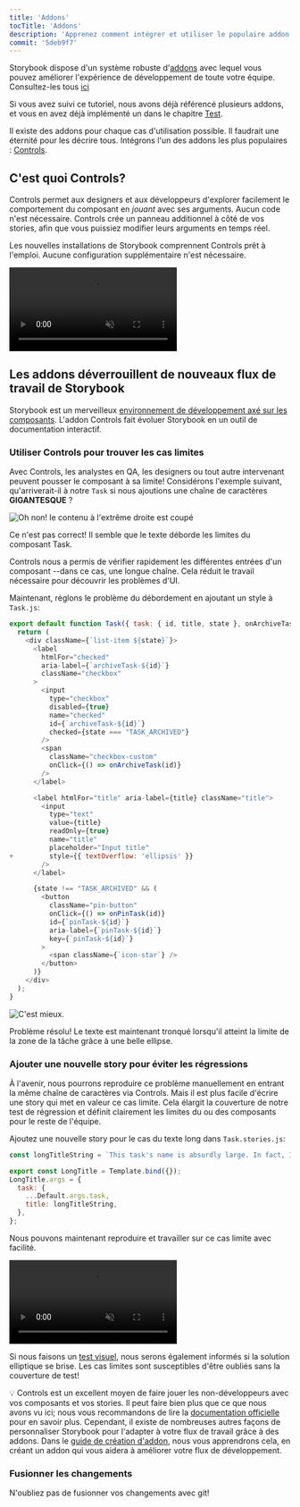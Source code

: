 ```yaml
---
title: 'Addons'
tocTitle: 'Addons'
description: 'Apprenez comment intégrer et utiliser le populaire addon Controls'
commit: '5deb9f7'
---
```


Storybook dispose d'un système robuste d'[addons](https://storybook.js.org/docs/react/configure/storybook-addons) avec lequel vous pouvez améliorer l'expérience de développement de toute votre équipe. Consultez-les tous [ici](https://storybook.js.org/addons)

Si vous avez suivi ce tutoriel, nous avons déjà référencé plusieurs addons, et vous en avez déjà implémenté un dans le chapitre [Test](/intro-to-storybook/react/fr/test/).

Il existe des addons pour chaque cas d'utilisation possible. Il faudrait une éternité pour les décrire tous. Intégrons l'un des addons les plus populaires : [Controls](https://storybook.js.org/docs/react/essentials/controls).

## C'est quoi Controls?

Controls permet aux designers et aux développeurs d'explorer facilement le comportement du composant en _jouant_ avec ses arguments. Aucun code n'est nécessaire. Controls crée un panneau additionnel à côté de vos stories, afin que vous puissiez modifier leurs arguments en temps réel.

Les nouvelles installations de Storybook comprennent Controls prêt à l'emploi. Aucune configuration supplémentaire n'est nécessaire.

<video autoPlay muted playsInline loop>
  <source
    src="/intro-to-storybook/controls-in-action-6-4.mp4"
    type="video/mp4"
  />
</video>

## Les addons déverrouillent de nouveaux flux de travail de Storybook

Storybook est un merveilleux [environnement de développement axé sur les composants](https://www.componentdriven.org/). L'addon Controls fait évoluer Storybook en un outil de documentation interactif.

### Utiliser Controls pour trouver les cas limites

Avec Controls, les analystes en QA, les designers ou tout autre intervenant peuvent pousser le composant à sa limite! Considérons l'exemple suivant, qu'arriverait-il à notre `Task` si nous ajoutions une chaîne de caractères **GIGANTESQUE** ?

![Oh non! le contenu à l'extrême droite est coupé](/intro-to-storybook/task-edge-case-6-4.png)

Ce n'est pas correct! Il semble que le texte déborde les limites du composant Task.

Controls nous a permis de vérifier rapidement les différentes entrées d'un composant --dans ce cas, une longue chaîne. Cela réduit le travail nécessaire pour découvrir les problèmes d'UI.

Maintenant, réglons le problème du débordement en ajoutant un style à `Task.js`:

```diff:title=src/components/Task.js
export default function Task({ task: { id, title, state }, onArchiveTask, onPinTask }) {
  return (
    <div className={`list-item ${state}`}>
      <label
        htmlFor="checked"
        aria-label={`archiveTask-${id}`}
        className="checkbox"
      >
        <input
          type="checkbox"
          disabled={true}
          name="checked"
          id={`archiveTask-${id}`}
          checked={state === "TASK_ARCHIVED"}
        />
        <span
          className="checkbox-custom"
          onClick={() => onArchiveTask(id)}
        />
      </label>

      <label htmlFor="title" aria-label={title} className="title">
        <input
          type="text"
          value={title}
          readOnly={true}
          name="title"
          placeholder="Input title"
+         style={{ textOverflow: 'ellipsis' }}
        />
      </label>

      {state !== "TASK_ARCHIVED" && (
        <button
          className="pin-button"
          onClick={() => onPinTask(id)}
          id={`pinTask-${id}`}
          aria-label={`pinTask-${id}`}
          key={`pinTask-${id}`}
        >
          <span className={`icon-star`} />
        </button>
      )}
    </div>
  );
}
```

![C'est mieux.](/intro-to-storybook/edge-case-solved-with-controls-6-4.png)

Problème résolu! Le texte est maintenant tronqué lorsqu'il atteint la limite de la zone de la tâche grâce à une belle ellipse.

### Ajouter une nouvelle story pour éviter les régressions

À l'avenir, nous pourrons reproduire ce problème manuellement en entrant la même chaîne de caractères via Controls. Mais il est plus facile d'écrire une story qui met en valeur ce cas limite. Cela élargit la couverture de notre test de régression et définit clairement les limites du ou des composants pour le reste de l'équipe.

Ajoutez une nouvelle story pour le cas du texte long dans `Task.stories.js`:

```js:title=src/components/Task.stories.js
const longTitleString = `This task's name is absurdly large. In fact, I think if I keep going I might end up with content overflow. What will happen? The star that represents a pinned task could have text overlapping. The text could cut-off abruptly when it reaches the star. I hope not!`;

export const LongTitle = Template.bind({});
LongTitle.args = {
  task: {
    ...Default.args.task,
    title: longTitleString,
  },
};
```

Nous pouvons maintenant reproduire et travailler sur ce cas limite avec facilité.

<video autoPlay muted playsInline loop>
  <source
    src="/intro-to-storybook/task-stories-long-title-6-4.mp4"
    type="video/mp4"
  />
</video>

Si nous faisons un [test visuel](/intro-to-storybook/react/fr/test/), nous serons également informés si la solution elliptique se brise. Les cas limites sont susceptibles d'être oubliés sans la couverture de test!

<div class="aside"><p>💡 Controls est un excellent moyen de faire jouer les non-développeurs avec vos composants et vos stories. Il peut faire bien plus que ce que nous avons vu ici; nous vous recommandons de lire la <a href="https://storybook.js.org/docs/react/essentials/controls">documentation officielle</a> pour en savoir plus. Cependant, il existe de nombreuses autres façons de personnaliser Storybook pour l'adapter à votre flux de travail grâce à des addons. Dans le <a href="https://storybook.js.org/docs/react/addons/writing-addons">guide de création d'addon</a>, nous vous apprendrons cela, en créant un addon qui vous aidera à améliorer votre flux de développement.</p></div>

### Fusionner les changements

N'oubliez pas de fusionner vos changements avec git!
